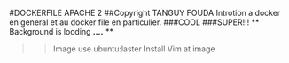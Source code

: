 #DOCKERFILE APACHE 2
##Copyright TANGUY FOUDA
Introtion a docker en general et au docker file en particulier.
###COOL
###SUPER!!!
** Background is looding ***....*** **
>>	Image use ubuntu:laster
>>	Install Vim at image
